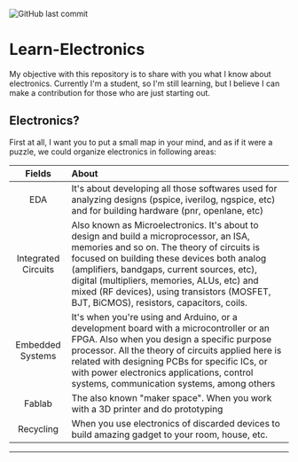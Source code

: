 ![GitHub last commit](https://img.shields.io/github/last-commit/phyelsec/Build-Electronics?logo=Github&style=plastic)

# Learn-Electronics
My objective with this repository is to share with you what I know about electronics. Currently I'm a student, so I'm still learning, but I believe I can make a contribution for those who are just starting out.

## Electronics?
First at all, I want you to put a small map in your mind, and as if it were a puzzle, we could organize electronics in following areas:

| Fields             | About                                                                                         |
|:------------------:|:----------------------------------------------------------------------------------------------|
|EDA                 |It's about developing all those softwares used for analyzing designs (pspice, iverilog, ngspice, etc) and for building hardware (pnr, openlane, etc) |
|Integrated Circuits |Also known as Microelectronics. It's about to design and build a microprocessor, an ISA, memories and so on. The theory of circuits is focused on building these devices both analog (amplifiers, bandgaps, current sources, etc), digital (multipliers, memories, ALUs, etc) and mixed (RF devices), using transistors (MOSFET, BJT, BiCMOS), resistors, capacitors, coils.|
|Embedded Systems    |It's when you're using and Arduino, or a development board with a microcontroller or an FPGA. Also when you design a specific purpose processor. All the theory of circuits applied here is related with designing PCBs for specific ICs, or with power electronics applications, control systems, communication systems, among others|
|Fablab              |The also known "maker space". When you work with a 3D printer and do prototyping                |
|Recycling           |When you use electronics of discarded devices to build amazing gadget to your room, house, etc.|

---
